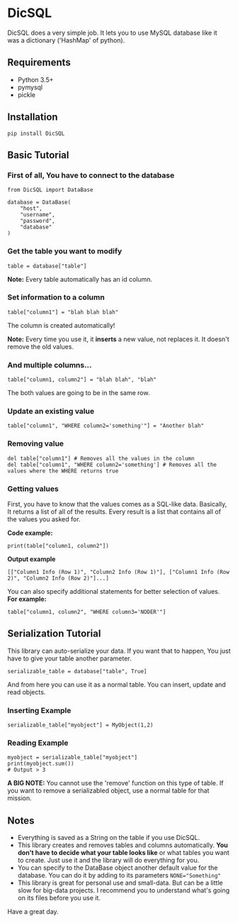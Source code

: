 # DicSQL
DicSQL does a very simple job. It lets you to use MySQL database like it was a dictionary ('HashMap' of python).
## Requirements
- Python 3.5+
- pymysql
- pickle
## Installation
    pip install DicSQL

## Basic Tutorial
### First of all, You have to connect  to the database

    from DicSQL import DataBase

    database = DataBase(
	    "host",
	    "username",
	    "password",
	    "database"
	)
### Get the table you want to modify

    table = database["table"]
**Note:** Every table automatically has an id column.
### Set information to a column

    table["column1"] = "blah blah blah"
The column is created automatically!

**Note:** Every time you use it, it **inserts** a new value, not replaces it. It doesn't remove the old values.
### And multiple columns...

    table["column1, column2"] = "blah blah", "blah"
The both values are going to be in the same row.
### Update an existing value

    table["column1", "WHERE column2='something'"] = "Another blah"
### Removing value

    del table["column1"] # Removes all the values in the column
    del table["column1", "WHERE column2='something'] # Removes all the values where the WHERE returns true

### Getting values
First, you have to know that the values comes as a SQL-like data.
Basically, It returns a list of all of the results. Every result is a list that contains all of the values you asked for.

**Code example:**

    print(table["column1, column2"])

**Output example**

    [["Column1 Info (Row 1)", "Column2 Info (Row 1)"], ["Column1 Info (Row 2)", "Column2 Info (Row 2)"]...]


You can also specify additional statements for better selection of values. **For example:**

    table["column1, column2", "WHERE column3='NODER'"]

## Serialization Tutorial
This library can auto-serialize your data. If you want that to happen, You just have to give your table another parameter.

    serializable_table = database["table", True]
And from here you can use it as a normal table. You can insert, update and read objects.
### Inserting Example

    serializable_table["myobject"] = MyObject(1,2)
### Reading Example

    myobject = serializable_table["myobject"]
    print(myobject.sum())
    # Output > 3
**A BIG NOTE:** You cannot use the 'remove' function on this type of table. If you want to remove a serializabled object, use a normal table for that mission.
## Notes
- Everything is saved as a String on the table if you use DicSQL.
- This library creates and removes tables and columns automatically. **You don't have to decide what your table looks like** or what tables you want to create. Just use it and the library will do everything for you.
- You can specify to the DataBase object another default value for the database. You can do it by adding to its parameters `NONE="Something"`
- This library is great for personal use and small-data. But can be a little slow for big-data projects. I recommend you to understand what's going on its files before you use it.

Have a great day.
